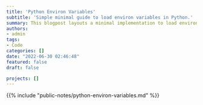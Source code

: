 ```yaml
---
title: 'Python Environ Variables'
subtitle: 'Simple minimal guide to load environ variables in Python.'
summary: This blogpost layouts a minimal implementation to load environ variables into Python.
authors:
- admin
tags:
- Code
categories: []
date: "2022-06-30 02:46:48"
featured: false
draft: false

projects: []
---
```


{{% include "public-notes/python-environ-variables.md" %}}
